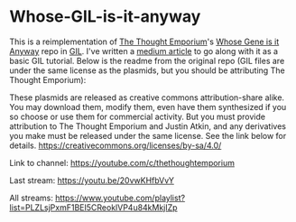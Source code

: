 # Whose-GIL-is-it-anyway
This is a reimplementation of [The Thought Emporium](https://github.com/thethoughtemporium)'s [Whose Gene is it Anyway](https://github.com/thethoughtemporium/Whose-gene-is-it-anyway) repo in [GIL](https://github.com/CamelCaseCam/CadBerry). I've written a [medium article](https://medium.com/p/529075c4000e) to go along with it as a basic GIL tutorial. Below is the readme from the original repo (GIL files are under the same license as the plasmids, but you should be attributing The Thought Emporium):
 
These plasmids are released as creative commons attribution-share alike. You may download them, modify them, even have them synthesized if you so choose or use them for commercial activity. But you must provide attribution to The Thought Emporium and Justin Atkin, and any derivatives you make must be released under the same license. See the link below for details. https://creativecommons.org/licenses/by-sa/4.0/

Link to channel: https://youtube.com/c/thethoughtemporium

Last stream: https://youtu.be/20vwKHfbVvY

All streams: https://www.youtube.com/playlist?list=PLZLsjPxmF1BEI5CReoklVP4u84kMkjIZp
